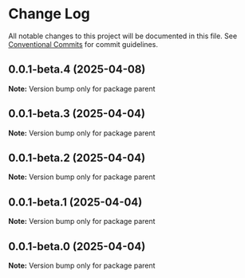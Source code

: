 # Change Log

All notable changes to this project will be documented in this file.
See [Conventional Commits](https://conventionalcommits.org) for commit guidelines.

## 0.0.1-beta.4 (2025-04-08)

**Note:** Version bump only for package parent

## 0.0.1-beta.3 (2025-04-04)

**Note:** Version bump only for package parent

## 0.0.1-beta.2 (2025-04-04)

**Note:** Version bump only for package parent

## 0.0.1-beta.1 (2025-04-04)

**Note:** Version bump only for package parent

## 0.0.1-beta.0 (2025-04-04)

**Note:** Version bump only for package parent
